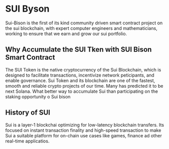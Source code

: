 # SUI Byson

Sui-Bison is the first of its kind community driven smart contract project on the sui blockchain, with expert computer engineers and mathematicians, working to ensure that we earn and grow our sui portfolio.

## Why Accumulate the SUI Tken with SUI Bison Smart Contract

The SUI Token is the native cryptocurrency of the Sui Blockchain, which is designed to facilitate transactions, incentivize network peticipants, and enable governance. Sui Token and its blockchain are one of the fastest, smooth and reliable crypto projects of our time. Many has predicted it to be next Solana. What better way to accumulate Sui than participating on the staking opportunity o Sui bison

## History of SUI

Sui is a layer-1 blockchai optimizing for low-latency blockchain transfers. Its focused on instant transaction finality and high-speed transaction to make Sui a suitable platform for on-chain use cases like games, finance ad other real-time applicatios.
